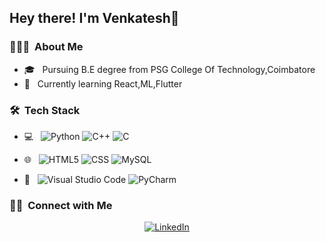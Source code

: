 

<h2> Hey there! I'm Venkatesh👋</h2>

<h3> 👨🏻‍💻 &nbsp;About Me </h3>

- 🎓 &nbsp; Pursuing B.E degree from PSG College Of Technology,Coimbatore
- 🌱 &nbsp; Currently learning React,ML,Flutter 

<h3> 🛠 &nbsp;Tech Stack</h3>

- 💻 &nbsp;
  ![Python](https://img.shields.io/badge/-Python-333333?style=flat&logo=python)
  ![C++](https://img.shields.io/badge/-C++-333333?style=flat&logo=C%2B%2B&logoColor=00599C)
  ![C](https://img.shields.io/badge/-C-333333?style=flat&logo=C%2B%2B&logoColor=00599C)
  
- 🌐 &nbsp;
  ![HTML5](https://img.shields.io/badge/-HTML5-333333?style=flat&logo=HTML5)
  ![CSS](https://img.shields.io/badge/-CSS-333333?style=flat&logo=CSS3&logoColor=1572B6)
  ![MySQL](https://img.shields.io/badge/-MySQL-333333?style=flat&logo=mysql)
- 🔧 &nbsp;
  ![Visual Studio Code](https://img.shields.io/badge/-Visual%20Studio%20Code-333333?style=flat&logo=visual-studio-code&logoColor=007ACC)
  ![PyCharm](https://img.shields.io/badge/-PyCharm-333333?style=flat&logo=PyCharm)
  


<h3> 🤝🏻 &nbsp;Connect with Me </h3>

<p align="center">
<a href="https://www.linkedin.com/in/venkateshan-r-2828011ba/"><img alt="LinkedIn" src="https://img.shields.io/badge/LinkedIn-Venkatesh-blue?style=flat-square&logo=linkedin"></a>
</p>


